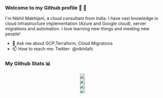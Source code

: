 ### Welcome to my Github profile 👋 👋

I'm Nikhil Makhijani, a cloud consultant from India. I have vast knowledge in cloud infrastructure implementation (Azure and Google cloud), server migrations and automation. I love learning new things and meeting new people! 

- 💬 Ask me about GCP,Terraform, Cloud Migrations 
- 📫 How to reach me: Twitter- @nikhilafc

### My Github Stats 📊
<p align = "center">
<img src="https://github-readme-stats.vercel.app/api/?username=nikhilmakhijani&count_private=true&theme=tokyonight&showicons=true"><br>
<img src="https://github-readme-stats.vercel.app/api/top-langs/?username=nikhilmakhijani&langs_count=5&theme=tokyonight"><br>
<img src="https://komarev.com/ghpvc/?username=nikhilmakhijani"><br>
<img src="https://github-readme-streak-stats.herokuapp.com/?user=snikhilmakhijani">
</p>

